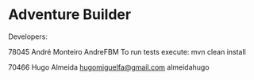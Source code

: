 # Adventure Builder

Developers:

78045 André Monteiro AndreFBM 
To run tests execute: mvn clean install
 
70466 Hugo Almeida hugomiguelfa@gmail.com almeidahugo 
